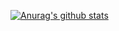 [![Anurag's github stats](https://github-readme-stats.vercel.app/api?username=dmitsf&count_private=true&hide=issues&show_icons=true&theme=radical)](https://github.com/anuraghazra/github-readme-stats)
